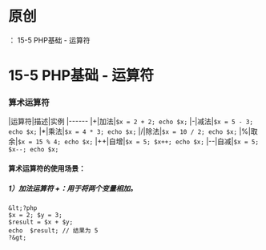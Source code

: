# 原创
：  15-5 PHP基础 - 运算符

# 15-5 PHP基础 - 运算符

### **算术运算符**

|运算符|描述|实例
|------
|+|加法|`$x = 2 + 2; echo $x;`
|-|减法|`$x = 5 - 3; echo $x;`
|*|乘法|`$x = 4 * 3; echo $x;`
|/|除法|`$x = 10 / 2; echo $x;`
|%|取余|`$x = 15 % 4; echo $x;`
|++|自增|`$x = 5; $x++; echo $x;`
|--|自减|`$x = 5; $x--; echo $x;`

#### **算术运算符的使用场景：**

##### 1）加法运算符 +：用于将两个变量相加。

```
&lt;?php
$x = 2; $y = 3;
$result = $x + $y;
echo  $result; // 结果为 5
?&gt;
```
